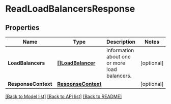 # ReadLoadBalancersResponse

## Properties

Name | Type | Description | Notes
------------ | ------------- | ------------- | -------------
**LoadBalancers** | [**[]LoadBalancer**](LoadBalancer.md) | Information about one or more load balancers. | [optional] 
**ResponseContext** | [**ResponseContext**](ResponseContext.md) |  | [optional] 

[[Back to Model list]](../README.md#documentation-for-models) [[Back to API list]](../README.md#documentation-for-api-endpoints) [[Back to README]](../README.md)


